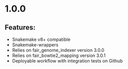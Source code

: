 # 1.0.0

## Features:

* Snakemake v8+ compatible
* Snakemake-wrappers
* Relies on fair_genome_indexer version 3.0.0
* Relies on fair_bowtie2_mapping version 3.0.1
* Deployable workflow with integration tests on Github